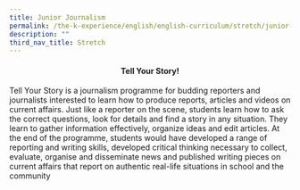 ```yaml
---
title: Junior Journalism
permalink: /the-k-experience/english/english-curriculum/stretch/junior-journalism/
description: ""
third_nav_title: Stretch
---
```

<h4 style="text-align: center;"><strong>Tell Your Story!</strong></h4>
<p>Tell Your Story is a journalism programme for budding reporters and journalists interested to learn how to produce reports, articles and videos on current affairs. Just like a reporter on the scene, students learn how to ask the correct questions, look for details and find a story in any situation. They learn to gather information effectively, organize ideas and edit articles. At the end of the programme, students would have developed a range of reporting and writing skills, developed critical thinking necessary to collect, evaluate, organise and disseminate news and published writing pieces on current affairs that report on authentic real-life situations in school and the community</p>